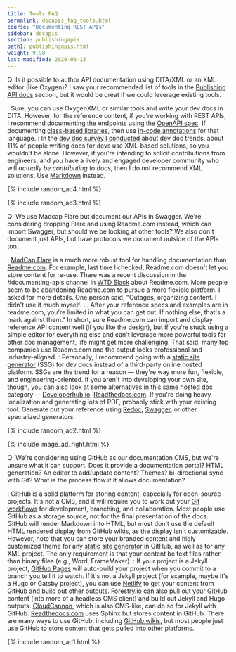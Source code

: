 ```yaml
---
title: Tools FAQ
permalink: docapis_faq_tools.html
course: "Documenting REST APIs"
sidebar: docapis
section: publishingapis
path1: publishingapis.html
weight: 9.98
last-modified: 2020-06-13
---
```


Q:  Is it possible to author API documentation using DITA/XML or an XML editor (like Oxygen)? I saw your recommended list of tools in the [Publishing API docs](publishingapis.html) section, but it would be great if we could leverage existing tools.

:  Sure, you can use OxygenXML or similar tools and write your dev docs in DITA. However, for the reference content, if you're working with REST APIs, I recommend documenting the endpoints using the [OpenAPI spec](pubapis_openapi_intro.html). If documenting [class-based libraries](nativelibraryapis.html), then use [in-code annotations](nativelibraryapis_javadoc_tags.html) for that language.
:  In the [dev doc survey I conducted](docapis_trends.html) about dev doc trends, about 11% of people writing docs for devs use XML-based solutions, so you wouldn't be alone. However, if you're intending to solicit contributions from engineers, and you have a lively and engaged developer community who will *actually be contributing* to docs, then I do not recommend XML solutions. Use [Markdown](pubapis_markdown.html) instead.

{% include random_ad4.html %}

{% include random_ad3.html %}

Q:  We use Madcap Flare but document our APIs in Swagger. We're considering dropping Flare and using Readme.com instead, which can import Swagger, but should we be looking at other tools? We also don't document just APIs, but have protocols we document outside of the APIs too.

: [MadCap Flare](https://www.madcapsoftware.com/products/flare/) is a much more robust tool for handling documentation than [Readme.com](https://readme.com/). For example, last time I checked, Readme.com doesn't let you store content for re-use. There was a recent discussion in the #documenting-apis channel in [WTD Slack](https://www.writethedocs.org/slack/) about Readme.com. More people seem to be abandoning Readme.com to pursue a more flexible platform. I asked for more details. One person said, "Outages, organizing content. I didn't use it much myself. ... After your reference specs and examples are in readme.com, you're limited in what you can get out. If nothing else, that's a mark against them." In short, sure Readme.com can import and display reference API content well (if you like the design), but if you're stuck using a simple editor for everything else and can't leverage more powerful tools for other doc management, life might get more challenging. That said, many top companies use Readme.com and the output looks professional and industry-aligned.
:  Personally, I recommend going with a [static site generator](https://www.staticgen.com/) (SSG) for dev docs instead of a third-party online hosted platform. SSGs are the trend for a reason &mdash; they're way more fun, flexible, and engineering-oriented. If you aren't into developing your own site, though, you can also look at some alternatives in this same hosted doc category -- [Developerhub.io](https://developerhub.io/), [Readthedocs.com](https://readthedocs.com/). If you're doing heavy localization and generating lots of PDF, probably stick with your existing tool. Generate out your reference using [Redoc](pubapis_redocly.html), [Swagger](pubapis_swagger.html), or other specialized generators.

{% include random_ad2.html %}

{% include image_ad_right.html %}

Q: We're considering using GitHub as our documentation CMS, but we're unsure what it can support. Does it provide a documentation portal? HTML generation? An editor to add/update content? Themes? bi-directional sync with Git? What is the process flow if it allows documentation?

:  GitHub is a solid platform for storing content, especially for open-source projects. It's not a CMS, and it will require you to work out your [Git workflows](pubapis_version_control.html) for development, branching, and collaboration. Most people use GitHub as a storage source, not for the final presentation of the docs. GitHub will render Markdown into HTML, but most don't use the default HTML rendered display from GitHub wikis, as the display isn't customizable. However, note that you can store your branded content and higly customized theme for any [static site generator](https://staticgen.com) in GitHub, as well as for any XML project. The only requirement is that your content be text files rather than binary files (e.g., Word, FrameMaker).
: If your project is a Jekyll project, [GitHub Pages](pubapis_hosting_and_deployment.html#github_pages) will auto-build your project when you commit to a branch you tell it to watch. If it's not a Jekyll project (for example, maybe it's a Hugo or Gatsby project), you can use [Netlify](https://www.netlify.com/) to get your content from GitHub and build out other outputs. [Forestry.io](https://forestry.io/) can also pull out your GitHub content (into more of a headless CMS client) and build out Jekyll and Hugo outputs. [CloudCannon](https://cloudcannon.com/), which is also CMS-like, can do so for Jekyll with GitHub. [Readthedocs.com](https://readthedocs.com/) uses Sphinx but stores content in GitHub. There are many ways to use GitHub, including [GitHub wikis](pubapis_github_wikis.html), but most people just use GitHub to store content that gets pulled into other platforms.

{% include random_ad1.html %}
